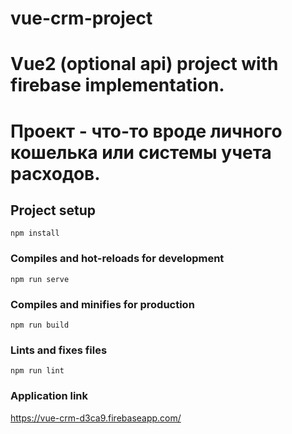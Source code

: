 # vue-crm-project

# Vue2 (optional api) project with firebase implementation.

# Проект - что-то вроде личного кошелька или системы учета расходов.

## Project setup
```
npm install
```

### Compiles and hot-reloads for development
```
npm run serve
```

### Compiles and minifies for production
```
npm run build
```

### Lints and fixes files
```
npm run lint
```
### Application link

https://vue-crm-d3ca9.firebaseapp.com/
